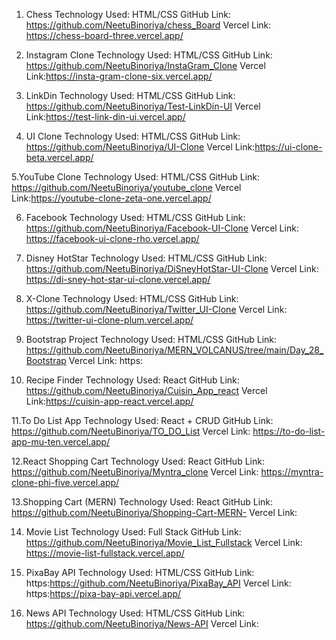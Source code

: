 1. Chess 
Technology Used: HTML/CSS
GitHub Link: https://github.com/NeetuBinoriya/chess_Board
Vercel Link: https://chess-board-three.vercel.app/

2. Instagram Clone
Technology Used: HTML/CSS
GitHub Link: https://github.com/NeetuBinoriya/InstaGram_Clone
Vercel Link:https://insta-gram-clone-six.vercel.app/

3. LinkDin
Technology Used: HTML/CSS
GitHub Link: https://github.com/NeetuBinoriya/Test-LinkDin-UI
Vercel Link:https://test-link-din-ui.vercel.app/

4. UI Clone
Technology Used: HTML/CSS
GitHub Link: https://github.com/NeetuBinoriya/UI-Clone
Vercel Link:https://ui-clone-beta.vercel.app/

5.YouTube Clone
Technology Used: HTML/CSS
GitHub Link: https://github.com/NeetuBinoriya/youtube_clone
Vercel Link:https://youtube-clone-zeta-one.vercel.app/

6. Facebook 
Technology Used: HTML/CSS
GitHub Link: https://github.com/NeetuBinoriya/Facebook-UI-Clone
Vercel Link: https://facebook-ui-clone-rho.vercel.app/

7. Disney HotStar
Technology Used: HTML/CSS
GitHub Link: https://github.com/NeetuBinoriya/DiSneyHotStar-UI-Clone
Vercel Link: https://di-sney-hot-star-ui-clone.vercel.app/

8. X-Clone
Technology Used: HTML/CSS
GitHub Link: https://github.com/NeetuBinoriya/Twitter_UI-Clone
Vercel Link: https://twitter-ui-clone-plum.vercel.app/

9. Bootstrap Project
Technology Used: HTML/CSS
GitHub Link: https://github.com/NeetuBinoriya/MERN_VOLCANUS/tree/main/Day_28_Bootstrap
Vercel Link: https:

10. Recipe Finder
Technology Used: React
GitHub Link: https://github.com/NeetuBinoriya/Cuisin_App_react
Vercel Link:https://cuisin-app-react.vercel.app/

11.To Do List App
Technology Used: React + CRUD
GitHub Link: https://github.com/NeetuBinoriya/TO_DO_List
Vercel Link: https://to-do-list-app-mu-ten.vercel.app/

12.React Shopping Cart
Technology Used: React
GitHub Link: https://github.com/NeetuBinoriya/Myntra_clone
Vercel Link: https://myntra-clone-phi-five.vercel.app/

13.Shopping Cart (MERN)
Technology Used: React
GitHub Link: https://github.com/NeetuBinoriya/Shopping-Cart-MERN-
Vercel Link: 


14. Movie List 
Technology Used: Full Stack
GitHub Link: https://github.com/NeetuBinoriya/Movie_List_Fullstack
Vercel Link: https://movie-list-fullstack.vercel.app/

15. PixaBay API
Technology Used: HTML/CSS
GitHub Link: https:https://github.com/NeetuBinoriya/PixaBay_API
Vercel Link: https:https://pixa-bay-api.vercel.app/

16. News API
Technology Used: HTML/CSS
GitHub Link: https://github.com/NeetuBinoriya/News-API
Vercel Link: 
